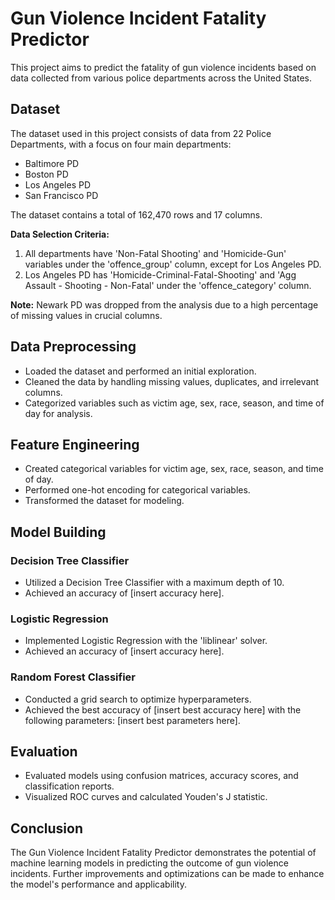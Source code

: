 # Gun Violence Incident Fatality Predictor

This project aims to predict the fatality of gun violence incidents based on data collected from various police departments across the United States.

## Dataset

The dataset used in this project consists of data from 22 Police Departments, with a focus on four main departments:
- Baltimore PD
- Boston PD
- Los Angeles PD
- San Francisco PD

The dataset contains a total of 162,470 rows and 17 columns.

**Data Selection Criteria:**
1. All departments have 'Non-Fatal Shooting' and 'Homicide-Gun' variables under the 'offence_group' column, except for Los Angeles PD.
2. Los Angeles PD has 'Homicide-Criminal-Fatal-Shooting' and 'Agg Assault - Shooting - Non-Fatal' under the 'offence_category' column.

**Note:** Newark PD was dropped from the analysis due to a high percentage of missing values in crucial columns.

## Data Preprocessing

- Loaded the dataset and performed an initial exploration.
- Cleaned the data by handling missing values, duplicates, and irrelevant columns.
- Categorized variables such as victim age, sex, race, season, and time of day for analysis.

## Feature Engineering

- Created categorical variables for victim age, sex, race, season, and time of day.
- Performed one-hot encoding for categorical variables.
- Transformed the dataset for modeling.

## Model Building

### Decision Tree Classifier
- Utilized a Decision Tree Classifier with a maximum depth of 10.
- Achieved an accuracy of [insert accuracy here].

### Logistic Regression
- Implemented Logistic Regression with the 'liblinear' solver.
- Achieved an accuracy of [insert accuracy here].

### Random Forest Classifier
- Conducted a grid search to optimize hyperparameters.
- Achieved the best accuracy of [insert best accuracy here] with the following parameters: [insert best parameters here].

## Evaluation

- Evaluated models using confusion matrices, accuracy scores, and classification reports.
- Visualized ROC curves and calculated Youden's J statistic.

## Conclusion

The Gun Violence Incident Fatality Predictor demonstrates the potential of machine learning models in predicting the outcome of gun violence incidents. Further improvements and optimizations can be made to enhance the model's performance and applicability.
